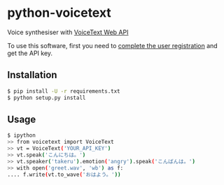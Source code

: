 python-voicetext
===========

Voice synthesiser with [VoiceText Web API](https://cloud.voicetext.jp/webapi)

To use this software, first you need to [complete the user registration](https://cloud.voicetext.jp/webapi/api_keys/new) and get the API key.

Installation
------------

~~~sh
$ pip install -U -r requirements.txt
$ python setup.py install
~~~

Usage
-----

~~~sh
$ ipython
>> from voicetext import VoiceText
>> vt = VoiceText('YOUR_API_KEY')
>> vt.speak('こんにちは。')
>> vt.speaker('takeru').emotion('angry').speak('こんばんは。')
>> with open('greet.wav', 'wb') as f:
.... f.write(vt.to_wave('おはよう。'))
~~~
